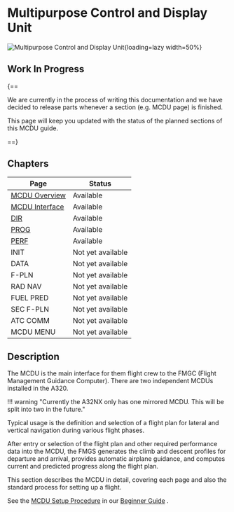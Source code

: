 # Multipurpose Control and Display Unit

<link rel="stylesheet" href="/stylesheets/toc-tables.css">
<link rel="stylesheet" href="/stylesheets/admonition.css">
<link rel="stylesheet" href="/stylesheets/reported-issues.css">

![Multipurpose Control and Display Unit](../../assets/a32nx-briefing/mcdu/mcdu-full-index.png "Multipurpose Control and 
Display Unit"){loading=lazy width=50%}

## Work In Progress

{==

We are currently in the process of writing this documentation and we have decided to release parts whenever a section
(e.g. MCDU page) is finished.  

This page will keep you updated with the status of the planned sections of this MCDU guide.

==}

## Chapters

| Page                           | Status            |
|--------------------------------|-------------------|
| [MCDU Overview](#)             | Available         |
| [MCDU Interface](interface.md) | Available         |
| [DIR](dir.md)                  | Available         |
| [PROG](prog.md)                | Available         |
| [PERF](perf.md)                | Available         |
| INIT                           | Not yet available |
| DATA                           | Not yet available |  
| F-PLN                          | Not yet available |
| RAD NAV                        | Not yet available |
| FUEL PRED                      | Not yet available |
| SEC F-PLN                      | Not yet available |
| ATC COMM                       | Not yet available |
| MCDU MENU                      | Not yet available |

## Description

The MCDU is the main interface for them flight crew to the FMGC (Flight Management Guidance Computer). There are two 
independent MCDUs installed in the A320.

!!! warning "Currently the A32NX only has one mirrored MCDU. This will be split into two in the future."

Typical usage is the definition and selection of a flight plan for lateral and vertical navigation during various 
flight phases.

After entry or selection of the flight plan and other required performance data into the MCDU, the FMGS generates 
the climb and descent profiles for departure and arrival, provides automatic airplane guidance, and computes current 
and predicted progress along the flight plan.

This section describes the MCDU in detail, covering each page and also the standard process for setting up a flight.

See the [MCDU Setup Procedure](../../beginner-guide/preparing-mcdu.md) in our [Beginner Guide](../../beginner-guide/overview.md) .





